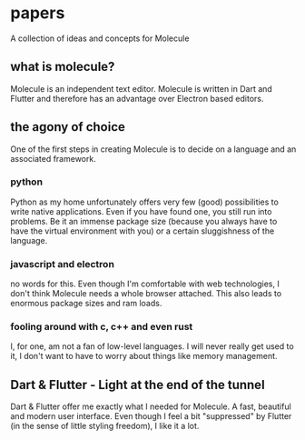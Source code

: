 # papers
A collection of ideas and concepts for Molecule

## what is molecule?
Molecule is an independent text editor. Molecule is written in Dart and Flutter and therefore has an advantage over Electron based editors.

## the agony of choice
One of the first steps in creating Molecule is to decide on a language and an associated framework.

### python
Python as my home unfortunately offers very few (good) possibilities to write native applications. Even if you have found one, you still run into problems. Be it an immense package size (because you always have to have the virtual environment with you) or a certain sluggishness of the language.

### javascript and electron
no words for this. Even though I'm comfortable with web technologies, I don't think Molecule needs a whole browser attached. This also leads to enormous package sizes and ram loads.

### fooling around with c, c++ and even rust
I, for one, am not a fan of low-level languages. I will never really get used to it, I don't want to have to worry about things like memory management.

## Dart & Flutter - Light at the end of the tunnel
Dart & Flutter offer me exactly what I needed for Molecule. A fast, beautiful and modern user interface. Even though I feel a bit "suppressed" by Flutter (in the sense of little styling freedom), I like it a lot.
